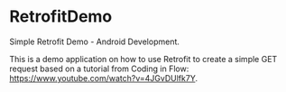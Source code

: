 # RetrofitDemo
Simple Retrofit Demo - Android Development.

This is a demo application on how to use Retrofit to create a simple GET request based on a tutorial from Coding in Flow:
https://www.youtube.com/watch?v=4JGvDUlfk7Y.
